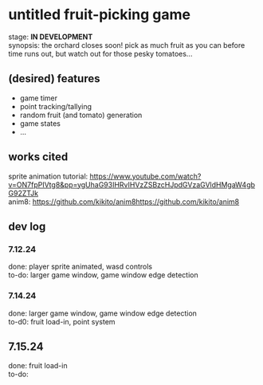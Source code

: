 # untitled fruit-picking game
stage: **IN DEVELOPMENT**
</br>
synopsis: the orchard closes soon! pick as much fruit as you can before time runs out, but watch out for those pesky tomatoes...

## (desired) features
* game timer
* point tracking/tallying
* random fruit (and tomato) generation
* game states
* ...

## works cited
sprite animation tutorial: https://www.youtube.com/watch?v=ON7fpPIVtg8&pp=ygUhaG93IHRvIHVzZSBzcHJpdGVzaGVldHMgaW4gbG92ZTJk
</br>
anim8: https://github.com/kikito/anim8https://github.com/kikito/anim8 

## dev log

### 7.12.24
done: player sprite animated, wasd controls
</br>
to-do: larger game window, game window edge detection

### 7.14.24
done: larger game window, game window edge detection
</br>
to-d0: fruit load-in, point system

## 7.15.24
done: fruit load-in
</br>
to-do: 
<!-- 
untitled fruit-picking game

* game timer: player has 60 secs to pick as many fruits as they can
* counter: keep track of how many fruits the player has picked
* random generation: a few different types of fruit will generate randomly in the game window. maybe each fruit is worth a different amount of points? collecting tomatoes get you minus points maybe…
* game states- a start screen that explains the premise of the game, the actual game, then a game over screen that shows how many fruits (and tomatoes) were picked
-->